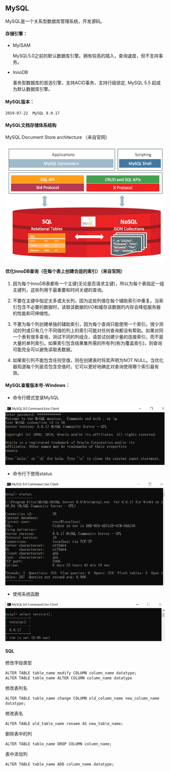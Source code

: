 ## MySQL

MySQL是一个关系型数据库管理系统，开发源码。

#### 存储引擎：

- MyISAM

    MySQL5.0之前的默认数据库引擎。拥有较高的插入，查询速度，但不支持事务。
    
- InnoDB

    事务型数据库的首选引擎，支持ACID事务，支持行级锁定, MySQL 5.5 起成为默认数据库引擎。

#### MySQL版本：
	
	2019-07-22  MySQL 8.0.17

#### MySQL文档存储体系结构

MySQL Document Store architecture （来自官网）

![MySQL Document Store architecture](images/MySQL-Document-Store-architecture.png)

#### 优化InnoDB查询（在每个表上创建合适的索引）（来自官网）

1.	因为每个InnoDB表都有一个主键(无论是否请求主键)，所以为每个表指定一组主键列，这些列用于最重要和时间关键的查询。

2.	不要在主键中指定太多或太长列，因为这些列值在每个辅助索引中重复。当索引包含不必要的数据时，读取该数据的I/O和缓存该数据的内存会降低服务器的性能和可伸缩性。

3.	不要为每个列创建单独的辅助索引，因为每个查询只能使用一个索引。很少测试的列或只有几个不同值的列上的索引可能对任何查询都没有帮助。如果对同一个表有很多查询，测试不同的列组合，请尝试创建少量的连接索引，而不是大量的单列索引。如果索引包含结果集所需的所有列(称为覆盖索引)，则查询可能完全可以避免读取表数据。

4.	如果索引列不能包含任何空值，则在创建表时将其声明为NOT NULL。当优化器知道每个列是否包含空值时，它可以更好地确定对查询使用哪个索引最有效。

#### MySQL查看版本号-Windows：

- 命令行模式登录MySQL

![MySQL-Version](images/MySQL-Version-1.png)

- 命令行下使用status

![MySQL-Version](images/MySQL-Version-2.png)

- 使用系统函数

![MySQL-Version](images/MySQL-Version-3.png)

#### SQL 

修改字段类型

    ALTER TABLE table_name modify COLUMN column_name datatype;
    ALTER TABLE table_name ALTER COLUMN column_name datatype

修改表列名

    ALTER TABLE table_name change COLUMN old_column_name new_column_name datatype;

修改表名

    ALTER TABLE old_table_name rename AS new_table_name;

删除表中的列

    ALTER TABLE table_name DROP COLUMN column_name;

表中添加列

    ALTER TABLE table_name ADD column_name datatype;


